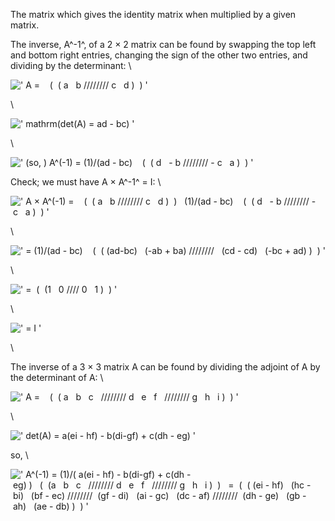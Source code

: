 The matrix which gives the identity matrix when multiplied by a given
matrix.

The inverse, A^-1^, of a 2 × 2 matrix can be found by swapping the top
left and bottom right entries, changing the sign of the other two
entries, and dividing by the determinant: \\

![' A =    (  ( a   b //////// c   d )  ) '](../../../dictionary/equation_images/10195.1..png)

\\

![' mathrm(det(A) = ad - bc) '](../../../dictionary/equation_images/10195.2..png)

\\

![' (so, ) A\^(-1) = (1)/(ad - bc)    (  ( d   - b //////// - c   a )  ) '](../../../dictionary/equation_images/10195.3..png)

Check; we must have A × A^-1^ = I: \\

![' A × A\^(-1) =    (  ( a   b //////// c   d )  )   (1)/(ad - bc)    (  ( d   - b //////// - c   a )  ) '](../../../dictionary/equation_images/10195.4..png)

\\

![' = (1)/(ad - bc)    (  ( (ad-bc)   (-ab + ba) ////////   (cd - cd)   (-bc + ad) )  ) '](../../../dictionary/equation_images/10195.5..png)

\\

![' =  (  (1   0 //// 0   1 )  ) '](../../../dictionary/equation_images/10195.6..png)

\\

![' = I '](../../../dictionary/equation_images/10195.7..png)

\

The inverse of a 3 × 3 matrix A can be found by dividing the adjoint of
A by the determinant of A: \\

![' A =    (  ( a   b   c   //////// d   e   f   //////// g   h   i )  ) '](../../../dictionary/equation_images/10195.8..png)

\\

![' det(A) = a(ei - hf) - b(di-gf) + c(dh - eg) '](../../../dictionary/equation_images/10195.9..png)

so, \\

![' A\^(-1) = (1)/( a(ei - hf) - b(di-gf) + c(dh - eg) )   (  (a   b   c   //////// d   e   f   //////// g   h   i )  )   =  (  (
(ei - hf)   (hc - bi)   (bf - ec) ////////  (gf - di)   (ai - gc)   (dc - af) ////////  (dh - ge)   (gb - ah)   (ae - db) )  ) '](../../../dictionary/equation_images/10195.10..png)
